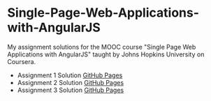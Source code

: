 # Single-Page-Web-Applications-with-AngularJS
My assignment solutions for the MOOC course "Single Page Web Applications with AngularJS" taught by Johns Hopkins University on Coursera.

* Assignment 1 Solution [GitHub Pages](https://christeentjose.github.io/Single-Page-Web-Applications-with-AngularJS/Module%201%20Solution/)
* Assignment 2 Solution [GitHub Pages](https://christeentjose.github.io/Single-Page-Web-Applications-with-AngularJS/Module%202%20Solution/)
* Assignment 3 Solution [GitHub Pages](https://christeentjose.github.io/Single-Page-Web-Applications-with-AngularJS/Module%203%20Solution/)
